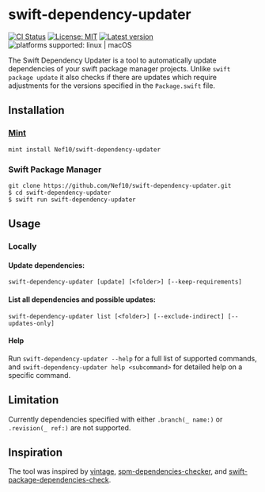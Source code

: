 # swift-dependency-updater

[![CI Status](https://github.com/Nef10/swift-dependency-updater/workflows/CI/badge.svg?event=push)](https://github.com/Nef10/swift-dependency-updater/actions?query=workflow%3A%22CI%22) [![License: MIT](https://img.shields.io/github/license/Nef10/swift-dependency-updater)](https://github.com/Nef10/swift-dependency-updater/blob/master/LICENSE) [![Latest version](https://img.shields.io/github/v/release/Nef10/swift-dependency-updater?label=SemVer&sort=semver)](https://github.com/Nef10/swift-dependency-updater/releases) ![platforms supported: linux | macOS](https://img.shields.io/badge/platform-linux%20%7C%20macOS-blue)

The Swift Dependency Updater is a tool to automatically update dependencies of your swift package manager projects. Unlike `swift package update` it also checks if there are updates which require adjustments for the versions specified in the `Package.swift` file.

## Installation

### [Mint](https://github.com/yonaskolb/mint)
```
mint install Nef10/swift-dependency-updater
```

### Swift Package Manager
```
git clone https://github.com/Nef10/swift-dependency-updater.git
$ cd swift-dependency-updater
$ swift run swift-dependency-updater
```

## Usage

### Locally

#### Update dependencies:

`swift-dependency-updater [update] [<folder>] [--keep-requirements]`

#### List all dependencies and possible updates:

`swift-dependency-updater list [<folder>] [--exclude-indirect] [--updates-only]`

#### Help

Run `swift-dependency-updater --help` for a full list of supported commands, and `swift-dependency-updater help <subcommand>` for detailed help on a specific command.

## Limitation

Currently dependencies specified with either `.branch(_ name:)` or `.revision(_ ref:)` are not supported.

## Inspiration

The tool was inspired by [vintage](https://github.com/vinhnx/vintage), [spm-dependencies-checker](https://github.com/sbertix/spm-dependencies-checker), and [swift-package-dependencies-check](https://github.com/MarcoEidinger/swift-package-dependencies-check).
